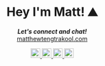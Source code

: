 <h1 align="center">
Hey I'm Matt! ⛰️ 
</h1>
<p align="center">
  <i><b>Let's connect and chat!</b></i> 
</br>
  <a href="matthewtengtrakool.com">
  matthewtengtrakool.com
  </a>

  <p align="center">
    <a href="https://medium.com/@matt.tengtrakool">
      <img  alt="Matt's Medium" width="22px" src="https://cdn.jsdelivr.net/npm/simple-icons@v3/icons/medium.svg" />
    </a>
    <a href="https://www.linkedin.com/in/matt-tengtrakool/">
      <img  alt="Matt's Linkedin" width="22px" src="https://cdn.jsdelivr.net/npm/simple-icons@v3/icons/linkedin.svg" />
    </a>
    <a href="https://twitter.com/MattTtkool">
      <img  alt="Matt's Twitter" width="22px" src="https://cdn.jsdelivr.net/npm/simple-icons@v3/icons/twitter.svg" />
    </a>
    <a href="https://github.com/MattTengtrakool">
      <img  alt="Matt's Github" width="22px" src="https://cdn.jsdelivr.net/npm/simple-icons@v3/icons/github.svg" />
    </a>
  </p>
</p>


